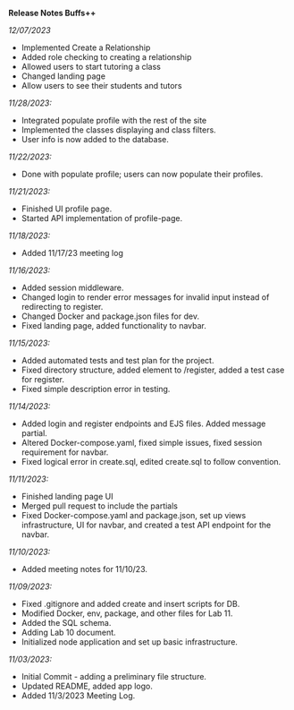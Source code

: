 **Release Notes Buffs++**

_12/07/2023_

- Implemented Create a Relationship
- Added role checking to creating a relationship
- Allowed users to start tutoring a class
- Changed landing page
- Allow users to see their students and tutors

_11/28/2023:_

- Integrated populate profile with the rest of the site
- Implemented the classes displaying and class filters.
- User info is now added to the database.

_11/22/2023:_

- Done with populate profile; users can now populate their profiles.

_11/21/2023:_

- Finished UI profile page.
- Started API implementation of profile-page.

_11/18/2023:_

- Added 11/17/23 meeting log

_11/16/2023:_

- Added session middleware.
- Changed login to render error messages for invalid input instead of redirecting to register.
- Changed Docker and package.json files for dev.
- Fixed landing page, added functionality to navbar.

_11/15/2023:_

- Added automated tests and test plan for the project.
- Fixed directory structure, added element to /register, added a test case for register.
- Fixed simple description error in testing.

_11/14/2023:_

- Added login and register endpoints and EJS files. Added message partial.
- Altered Docker-compose.yaml, fixed simple issues, fixed session requirement for navbar.
- Fixed logical error in create.sql, edited create.sql to follow convention.

_11/11/2023:_

- Finished landing page UI
- Merged pull request to include the partials
- Fixed Docker-compose.yaml and package.json, set up views infrastructure, UI for navbar, and created a test API endpoint for the navbar.

_11/10/2023:_

- Added meeting notes for 11/10/23.

_11/09/2023:_

- Fixed .gitignore and added create and insert scripts for DB.
- Modified Docker, env, package, and other files for Lab 11.
- Added the SQL schema.
- Adding Lab 10 document.
- Initialized node application and set up basic infrastructure.

_11/03/2023:_

- Initial Commit - adding a preliminary file structure.
- Updated README, added app logo.
- Added 11/3/2023 Meeting Log.
